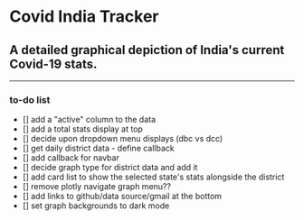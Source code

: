 # Covid India Tracker
 
## A detailed graphical depiction of India's current Covid-19 stats.
---
### to-do list
- [] add a "active" column to the data
- [] add a total stats display at top
- [] decide upon dropdown menu displays (dbc vs dcc)
- [] get daily district data - define callback
- [] add callback for navbar
- [] decide graph type for district data and add it
- [] add card list to show the selected state's stats alongside the district
- [] remove plotly navigate graph menu??
- [] add links to github/data source/gmail at the bottom
- [] set graph backgrounds to dark mode